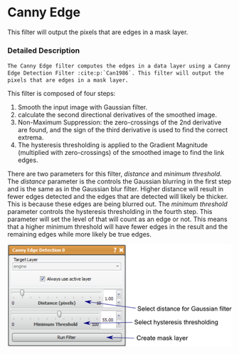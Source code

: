 # Canny Edge

This filter will output the pixels that are edges in a mask layer.

### Detailed Description

```eval_rst
The Canny Edge filter computes the edges in a data layer using a Canny Edge Detection Filter :cite:p:`Can1986`. This filter will output the pixels that are edges in a mask layer.
```

This filter is composed of four steps:

1. Smooth the input image with Gaussian filter.
2. calculate the second directional derivatives of the smoothed image.
3. Non-Maximum Suppression: the zero-crossings of the 2nd derivative are found, and the sign of the third derivative is used to find the correct extrema.
4. The hysteresis thresholding is applied to the Gradient Magnitude (multiplied with zero-crossings) of the smoothed image to find the link edges.

There are two parameters for this filter, *distance* and *minimum threshold*. The *distance* parameter is the controls the Gaussian blurring in the first step and is the same as in the Gaussian blur filter. Higher distance will result in fewer edges detected and the edges that are detected will likely be thicker. This is because these edges are being blurred out. The *minimum threshold* parameter controls the hysteresis thresholding in the fourth step. This parameter will set the level of that will count as an edge or not. This means that a higher minimum threshold will have fewer edges in the result and the remaining edges while more likely be true edges.

![alt text](../images/CannyEdgeGUI.png)
